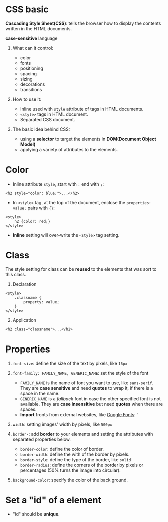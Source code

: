 # CSS basic
**Cascading Style Sheet(CSS)**: tells the browser how to display the contents written in the HTML documents.

**case-sensitive** language

1. What can it control:
    * color
    * fonts
    * positioning
    * spacing
    * sizing
    * decorations
    * transitions

2. How to use it:
    * Inline used with `style` attribute of tags in HTML documents.
    * `<style>` tags in HTML document.
    * Separated CSS document.

3. The basic idea behind CSS: 
    * using a **selector** to target the elements in **DOM(Document Object Model)**
    * applying a variety of attributes to the elements.

# Color

* Inline attribute `style`, start with `:` end with `;`:

`<h2 style="color: blue;">...</h2>`

* In `<style>` tag, at the top of the document, enclose the `properties: value;` pairs with `{}`:

```
<style>
    h2 {color: red;}
</style>
```

* **Inline** setting will over-write the `<style>` tag setting.

# Class

The style setting for class can be **reused** to the elements that was sort to this class.

1. Declaration

```
<style>
    .classname {
        property: value;
    }
</style>
```

2. Application

```
<h2 class="classname">...</h2>
```

# Properties
1. `font-size`: define the size of the text by pixels, like `16px`

2. `font-family: FAMILY_NAME, GENERIC_NAME`: set the style of the font
    * `FAMILY_NAME` is the name of font you want to use, like `sans-serif`. They are **case sensitive** and need **quotes** to wrap it, if there is a space in the name.
    * `GENERIC_NAME` is a _fallback_ font in case the other specified font is not available. They are **case insensitive** but need **quotes** when there are spaces.
    * **Import** fronts from external websites, like [Google Fonts](https://fonts.google.com/): 
        `<link href="URL_to_the_webpage_of_font" rel="stylesheet" type="text/css">

3. `width`: setting images' width by pixels, like `500px`

4. `border-`: add **border** to your elements and setting the attributes with separated properties below.
    * `border-color`: define the color of border.
    * `border-width`: define the with of the border by pixels.
    * `border-style`: define the type of the border, like `solid`
    * `border-radius`: define the corners of the border by pixels or percentages (50% turns the image into circular).

5. `background-color`: specify the color of the back ground.

# Set a "id" of a element

* "id" should be **unique**.